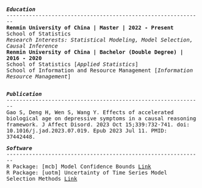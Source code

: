<samp>
  <b><i>Education</i></b> </br>
  -------------------------------------------------------------</br>
  <b>Renmin University of China | Master | 2022 - Present </b></br>
  School of Statistics</br>
  <i>Research Interests: Statistical Modeling, Model Selection, Causal Inference</i> </br>
  <b>Renmin University of China | Bachelor (Double Degree) | 2016 - 2020 </b></br>
  School of Statistics [<i>Applied Statistics</i>] </br>
  School of Information and Resource Management [<i>Information Resource Management</i>] </br>
  </br>

  <b><i>Publication</i></b> </br>
  -------------------------------------------------------------</br>
  Gao S, Deng H, Wen S, Wang Y. Effects of accelerated biological age on depressive symptoms in a causal reasoning framework. J Affect Disord. 2023 Oct 15;339:732-741. doi: 10.1016/j.jad.2023.07.019. Epub 2023 Jul 11. PMID: 37442448.
  </br>
  
  <b><i>Software</i></b> </br>
  -------------------------------------------------------------</br>
  R Package: [mcb] Model Confidence Bounds <a href="https://cran.r-project.org/web/packages/mcb/index.html">Link</a> </br>
  R Package: [uotm] Uncertainty of Time Series Model Selection Methods <a href="https://cran.r-project.org/web/packages/uotm/index.html">Link</a> </br>
  </br>
